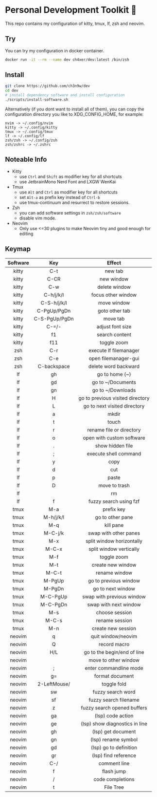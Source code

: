 # Personal Development Toolkit 📡

This repo contains my configuration of kitty, tmux, lf, zsh and neovim.

## Try

You can try my configuration in docker container.

```bash
docker run -it --rm --name dev ch4xer/dev:latest /bin/zsh
```

## Install

```bash
git clone https://github.com/ch3n9w/dev
cd dev
# install dependency software and install configuration
./scripts/install-software.sh
```

Alternatively (if you dont want to install all of them), you can copy the configuration directory you like to XDG_CONFIG_HOME, for example:

```
nvim -> ~/.config/nvim
kitty -> ~/.config/kitty
tmux -> ~/.config/tmux
lf -> ~/.config/lf
zsh/zsh -> ~/.config/zsh
zsh/zshrc -> ~/.zshrc
```

## Noteable Info

- Kitty
  - use `Ctrl` and `Shift` as modifier key for all shortcuts
  - use JetbrainMono Nerd Font and LXGW WenKai
- Tmux
  - use `Alt` and `Ctrl` as modifier key for all shortcuts
  - set `Alt-a` as prefix key instead of `Ctrl-b`
  - use tmux-continuum and resurrect to restore sessions.
- Zsh
  - you can add software settings in `zsh/zsh/software`
  - disable vim mode.
- Neovim
  - Only use <=30 plugins to make Neovim tiny and good enough for editing

## Keymap

| Software |       Key        |              Effect              |
| :------: | :--------------: | :------------------------------: |
|  kitty   |       C-t        |             new tab              |
|  kitty   |       C-CR       |            new window            |
|  kitty   |       C-w        |          delete window           |
|  kitty   |    C-h/j/k/l     |        focus other window        |
|  kitty   |   C-S-h/j/k/l    |           move window            |
|  kitty   |   C-PgUp/PgDn    |          goto other tab          |
|  kitty   |  C-S-PgUp/PgDn   |             move tab             |
|  kitty   |      C-=/-       |         adjust font size         |
|  kitty   |        f1        |          search content          |
|  kitty   |       f11        |           toggle zoom            |
|   zsh    |       C-r        |      execute lf filemanager      |
|   zsh    |       C-e        |       open filemanager-gui       |
|   zsh    |   C-backspace    |       delete word backward       |
|    lf    |        gh        |          go to home (~)          |
|    lf    |        gd        |        go to ~/Documents         |
|    lf    |        gn        |        go to ~/Downloads         |
|    lf    |        H         | go to previous visited directory |
|    lf    |        L         |   go to next visited directory   |
|    lf    |        a         |              mkdir               |
|    lf    |        t         |              touch               |
|    lf    |        r         |     rename file or directory     |
|    lf    |        o         |    open with custom software     |
|    lf    |        .         |         show hidden file         |
|    lf    |        ;         |      execute shell command       |
|    lf    |        y         |               copy               |
|    lf    |        d         |               cut                |
|    lf    |        p         |              paste               |
|    lf    |        D         |          move to trash           |
|    lf    |     <delete>     |                rm                |
|    lf    |        f         |      fuzzy search using fzf      |
|   tmux   |       M-a        |            prefix key            |
|   tmux   |    M-h/j/k/l     |         go to other pane         |
|   tmux   |       M-q        |            kill pane             |
|   tmux   |     M-C-j/k      |      swap with other panes       |
|   tmux   |       M-x        |    split window horizontally     |
|   tmux   |      M-C-x       |     split window vertically      |
|   tmux   |       M-f        |           toggle zoom            |
|   tmux   |       M-t        |        create new window         |
|   tmux   |      M-C-t       |          rename window           |
|   tmux   |      M-PgUp      |      go to previous window       |
|   tmux   |      M-PgDn      |        go to next window         |
|   tmux   |     M-C-PgUp     |    swap with previous window     |
|   tmux   |     M-C-PgDn     |      swap with next window       |
|   tmux   |       M-s        |          choose session          |
|   tmux   |      M-C-s       |          rename session          |
|   tmux   |       M-n        |        create new session        |
|  neovim  |        q         |        quit window/neovim        |
|  neovim  |        Q         |           record macro           |
|  neovim  |       H/L        |   go to the begin/end of line    |
|  neovim  |      <TAB>       |       move to other window       |
|  neovim  |        ;         |      enter commandline mode      |
|  neovim  |        g=        |         format document          |
|  neovim  | 2-LeftMouse/<CR> |           toggle fold            |
|  neovim  |        sw        |        fuzzy search word         |
|  neovim  |        sf        |      fuzzy search filename       |
|  neovim  |        z         |   fuzzy search opened buffers    |
|  neovim  |        ga        |        (lsp) code action         |
|  neovim  |        ge        |  (lsp) show diagnostics in line  |
|  neovim  |        gh        |        (lsp) get document        |
|  neovim  |        gn        |       (lsp) rename symbol        |
|  neovim  |        gd        |      (lsp) go to definition      |
|  neovim  |        gr        |       (lsp) find reference       |
|  neovim  |       C-/        |           comment line           |
|  neovim  |        f         |            flash jump            |
|  neovim  |  <Tab>/<S-Tab>   |         code completions         |
|  neovim  |        t         |            File Tree             |
